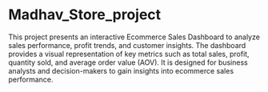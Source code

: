 # Madhav_Store_project
This project presents an interactive Ecommerce Sales Dashboard to analyze sales performance, profit trends, and customer insights. The dashboard provides a visual representation of key metrics such as total sales, profit, quantity sold, and average order value (AOV). It is designed for business analysts and decision-makers to gain insights into ecommerce sales performance.

